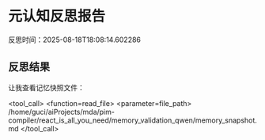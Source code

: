 # 元认知反思报告
反思时间：2025-08-18T18:08:14.602286

## 反思结果
让我查看记忆快照文件：

<tool_call>
<function=read_file>
<parameter=file_path>
/home/guci/aiProjects/mda/pim-compiler/react_is_all_you_need/memory_validation_qwen/memory_snapshot.md
</parameter>
</function>
</tool_call>

